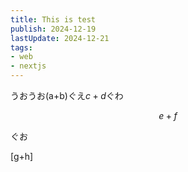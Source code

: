 ```yaml
---
title: This is test
publish: 2024-12-19
lastUpdate: 2024-12-21
tags:
- web
- nextjs
---
```


うおうお\(a+b\)ぐえ$c+d$ぐわ

$$e+f$$

ぐお

\[g+h\]